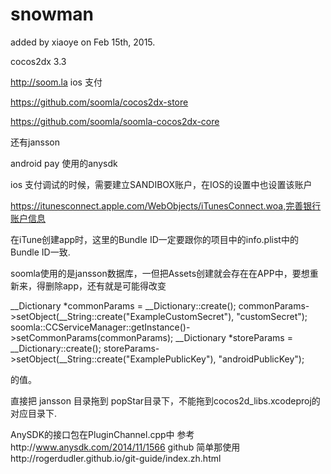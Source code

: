 # snowman
added by xiaoye on Feb 15th, 2015.

cocos2dx 3.3

http://soom.la ios 支付

https://github.com/soomla/cocos2dx-store

https://github.com/soomla/soomla-cocos2dx-core

还有jansson

android pay 使用的anysdk

ios 支付调试的时候，需要建立SANDIBOX账户，在IOS的设置中也设置该账户

https://itunesconnect.apple.com/WebObjects/iTunesConnect.woa,完善银行账户信息

在iTune创建app时，这里的Bundle ID一定要跟你的项目中的info.plist中的Bundle ID一致.

soomla使用的是jansson数据库，一但把Assets创建就会存在在APP中，要想重新来，得删除app，还有就是可能得改变

__Dictionary *commonParams = __Dictionary::create();
commonParams->setObject(__String::create("ExampleCustomSecret"), "customSecret");
soomla::CCServiceManager::getInstance()->setCommonParams(commonParams);
__Dictionary *storeParams = __Dictionary::create();
storeParams->setObject(__String::create("ExamplePublicKey"), "androidPublicKey");

的值。

直接把 jansson 目录拖到 popStar目录下，不能拖到cocos2d_libs.xcodeproj的对应目录下.

AnySDK的接口包在PluginChannel.cpp中
参考http://www.anysdk.com/2014/11/1566
github 简单那使用http://rogerdudler.github.io/git-guide/index.zh.html
